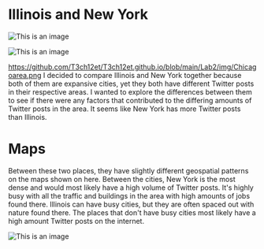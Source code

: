 # Illinois and New York
![This is an image](https://github.com/T3ch12et/T3ch12et.github.io/blob/main/Lab2/img/Chicagoarea.png)



![This is an image](https://github.com/T3ch12et/T3ch12et.github.io/tree/main/Lab2/img/Chicagoarea.png)


https://github.com/T3ch12et/T3ch12et.github.io/blob/main/Lab2/img/Chicagoarea.png
I decided to compare Illinois and New York together because both of them are expansive cities, yet they both have different Twitter posts in their respective areas. I wanted to explore the differences between them to see if there were any factors that contributed to the differing amounts of Twitter posts in the area. It seems like New York has more Twitter posts than Illinois.



# Maps
Between these two places, they have slightly different geospatial patterns on the maps shown on here. Between the cities, New York is the most dense and would most likely have a high volume of Twitter posts. It's highly busy with all the traffic and buildings in the area with high amounts of jobs found there. Illinois can have busy cities, but they are often spaced out with nature found there. The places that don't have busy cities most likely have a high amount Twitter posts on the internet.



![This is an image](https://myoctocat.com/assets/images/base-octocat.svg)